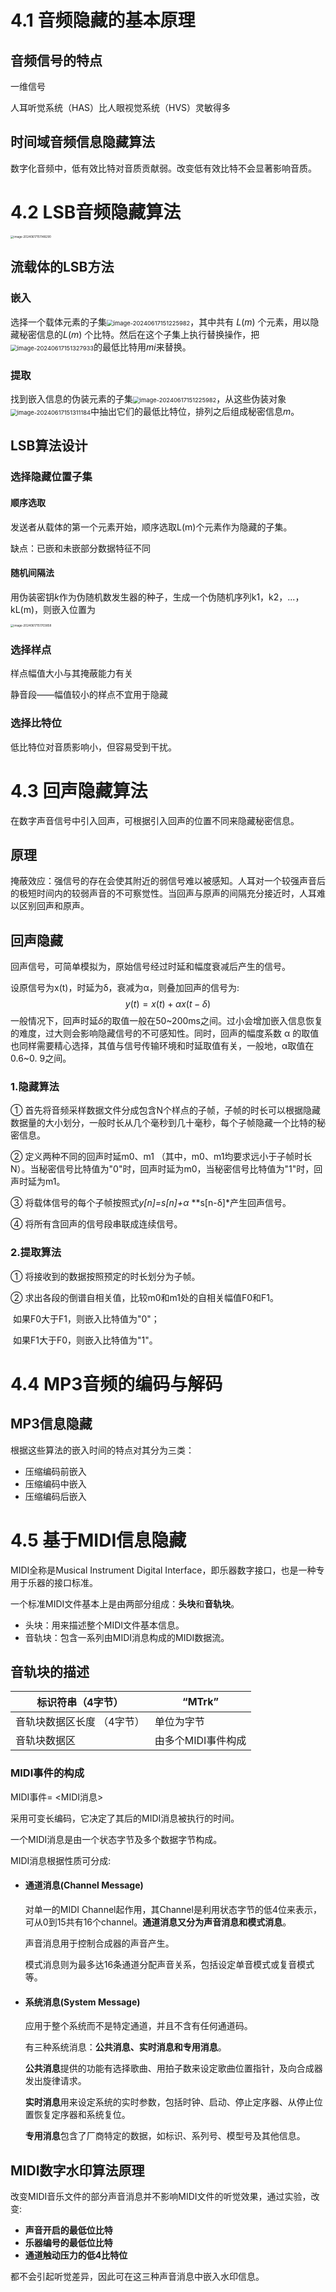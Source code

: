 # 4.1 音频隐藏的基本原理

## 音频信号的特点

一维信号 

人耳听觉系统（HAS）比人眼视觉系统（HVS）灵敏得多

## 时间域音频信息隐藏算法

数字化音频中，低有效比特对音质贡献弱。改变低有效比特不会显著影响音质。

# 4.2 LSB音频隐藏算法

<img src="./复习自用4.assets/image-20240617151148290.png" alt="image-20240617151148290" style="zoom: 33%;" />

## 流载体的LSB方法

### 嵌入

选择一个载体元素的子集<img src="./复习自用4.assets/image-20240617151225982.png" alt="image-20240617151225982" style="zoom:67%;" />，其中共有 *L*(*m*) 个元素，用以隐藏秘密信息的*L*(*m*) 个比特。然后在这个子集上执行替换操作，把<img src="./复习自用4.assets/image-20240617151327933.png" alt="image-20240617151327933" style="zoom:67%;" />的最低比特用*mi*来替换。 

### 提取

找到嵌入信息的伪装元素的子集<img src="./复习自用4.assets/image-20240617151225982.png" alt="image-20240617151225982" style="zoom:67%;" />，从这些伪装对象<img src="./复习自用4.assets/image-20240617151311184.png" alt="image-20240617151311184" style="zoom:67%;" />中抽出它们的最低比特位，排列之后组成秘密信息*m*。 

## LSB算法设计

### 选择隐藏位置子集

#### 顺序选取

发送者从载体的第一个元素开始，顺序选取L(m)个元素作为隐藏的子集。

缺点：已嵌和未嵌部分数据特征不同

#### 随机间隔法

用伪装密钥*k*作为伪随机数发生器的种子，生成一个伪随机序列k1，k2，...，kL(m)，则嵌入位置为

<img src="./复习自用4.assets/image-20240617151703858.png" alt="image-20240617151703858" style="zoom:33%;" />

### 选择样点

样点幅值大小与其掩蔽能力有关

静音段——幅值较小的样点不宜用于隐藏

### 选择比特位

低比特位对音质影响小，但容易受到干扰。

# 4.3 回声隐藏算法

在数字声音信号中引入回声，可根据引入回声的位置不同来隐藏秘密信息。

## **原理**

掩蔽效应：强信号的存在会使其附近的弱信号难以被感知。人耳对一个较强声音后的极短时间内的较弱声音的不可察觉性。当回声与原声的间隔充分接近时，人耳难以区别回声和原声。

## 回声隐藏

回声信号，可简单模拟为，原始信号经过时延和幅度衰减后产生的信号。

设原信号为x(t)，时延为δ，衰减为α，则叠加回声的信号为:
$$
y(t)= x(t) + αx(t- δ)
$$
一般情况下，回声时延*δ*的取值一般在50~200ms之间。过小会增加嵌入信息恢复的难度，过大则会影响隐藏信号的不可感知性。同时，回声的幅度系数 α 的取值也同样需要精心选择，其值与信号传输环境和时延取值有关，一般地，α取值在0.6~0. 9之间。

### 1.隐藏算法 

① 首先将音频采样数据文件分成包含N个样点的子帧，子帧的时长可以根据隐藏数据量的大小划分，一般时长从几个毫秒到几十毫秒，每个子帧隐藏一个比特的秘密信息。

② 定义两种不同的回声时延m0、m1 （其中，m0、m1均要求远小于子帧时长N）。当秘密信号比特值为"0"时，回声时延为m0，当秘密信号比特值为"1"时，回声时延为m1。

③ 将载体信号的每个子帧按照式*y[n]=s[n]+α* **s[n-δ]*产生回声信号。

④ 将所有含回声的信号段串联成连续信号。

### 2.提取算法 

① 将接收到的数据按照预定的时长划分为子帧。 

②  求出各段的倒谱自相关值，比较m0和m1处的自相关幅值F0和F1。

​    如果F0大于F1，则嵌入比特值为"0"；

​    如果F1大于F0，则嵌入比特值为"1"。 

# 4.4 MP3音频的编码与解码

## MP3信息隐藏

根据这些算法的嵌入时间的特点对其分为三类：

- 压缩编码前嵌入
- 压缩编码中嵌入
- 压缩编码后嵌入

# 4.5 基于MIDI信息隐藏

MIDI全称是Musical Instrument Digital Interface，即乐器数字接口，也是一种专用于乐器的接口标准。

一个标准MIDI文件基本上是由两部分组成：**头块**和**音轨块**。

- 头块：用来描述整个MIDI文件基本信息。
- 音轨块：包含一系列由MIDI消息构成的MIDI数据流。

## 音轨块的描述

| **标识符串（4字节）**       | **“MTrk”**         |
| --------------------------- | ------------------ |
| 音轨块数据区长度  （4字节） | 单位为字节         |
| 音轨块数据区                | 由多个MIDI事件构成 |

### MIDI事件的构成

MIDI事件=<delta time> <MIDI消息>

<delta time>采用可变长编码，它决定了其后的MIDI消息被执行的时间。 

一个MIDI消息是由一个状态字节及多个数据字节构成。

MIDI消息根据性质可分成:

- #### 通道消息(Channel Message)

  对单一的MIDI Channel起作用，其Channel是利用状态字节的低4位来表示，可从0到15共有16个channel。**通道消息又分为声音消息和模式消息**。

  声音消息用于控制合成器的声音产生。

  模式消息则为最多达16条通道分配声音关系，包括设定单音模式或复音模式等。

- #### 系统消息(System Message) 

  应用于整个系统而不是特定通道，并且不含有任何通道码。

  有三种系统消息：**公共消息、实时消息和专用消息**。

  **公共消息**提供的功能有选择歌曲、用拍子数来设定歌曲位置指针，及向合成器发出旋律请求。

  **实时消息**用来设定系统的实时参数，包括时钟、启动、停止定序器、从停止位置恢复定序器和系统复位。

  **专用消息**包含了厂商特定的数据，如标识、系列号、模型号及其他信息。

## MIDI数字水印算法原理

改变MIDI音乐文件的部分声音消息并不影响MIDI文件的听觉效果，通过实验，改变:

- **声音开启的最低位比特**
- **乐器编号的最低位比特**
- **通道触动压力的低4比特位**

都不会引起听觉差异，因此可在这三种声音消息中嵌入水印信息。